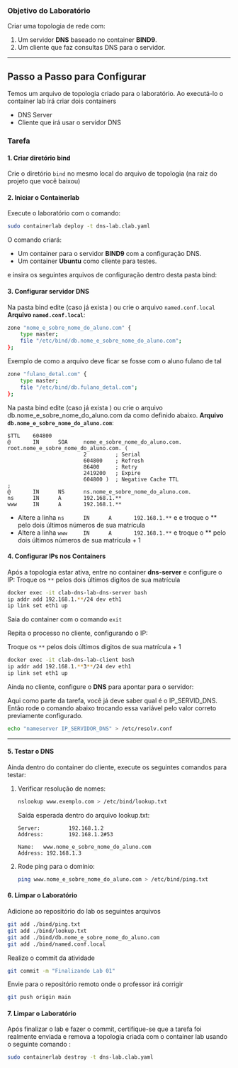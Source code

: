 ﻿### **Objetivo do Laboratório**

Criar uma topologia de rede com:

1.  Um servidor **DNS** baseado no container **BIND9**.
2.  Um cliente que faz consultas DNS para o servidor.

----------

## **Passo a Passo para Configurar**

Temos um arquivo de topologia criado para o laboratório. Ao executá-lo o container lab irá criar dois containers
- DNS Server
- Cliente que irá usar o servidor DNS

### **Tarefa**

#### 1. Criar diretório **bind**

Crie o diretório `bind` no mesmo local do arquivo de topologia (na raiz do projeto que você baixou)

#### 2. Iniciar o Containerlab

Execute o laboratório com o comando:

```bash
sudo containerlab deploy -t dns-lab.clab.yaml

```

O comando criará:

-   Um container para o servidor **BIND9** com a configuração DNS.
-   Um container **Ubuntu** como cliente para testes.

 e insira os seguintes arquivos de configuração dentro desta pasta bind:

#### 3. Configurar servidor DNS

Na pasta bind edite (caso já exista ) ou crie o arquivo `named.conf.local` 
**Arquivo `named.conf.local`**:

```bash
zone "nome_e_sobre_nome_do_aluno.com" {
    type master;
    file "/etc/bind/db.nome_e_sobre_nome_do_aluno.com";
};

```

Exemplo de como a arquivo deve ficar se fosse com o aluno fulano de tal

```bash
zone "fulano_detal.com" {
    type master;
    file "/etc/bind/db.fulano_detal.com";
};

```
Na pasta bind edite (caso já exista ) ou crie o arquivo db.nome_e_sobre_nome_do_aluno.com da como definido abaixo. 
**Arquivo `db.nome_e_sobre_nome_do_aluno.com`**:

```plaintext
$TTL    604800
@       IN      SOA     nome_e_sobre_nome_do_aluno.com. root.nome_e_sobre_nome_do_aluno.com. (
                        2         ; Serial
                        604800    ; Refresh
                        86400     ; Retry
                        2419200   ; Expire
                        604800 )  ; Negative Cache TTL
;
@       IN      NS      ns.nome_e_sobre_nome_do_aluno.com.
ns      IN      A       192.168.1.**
www     IN      A       192.168.1.**

```

- Altere a linha `ns      IN      A       192.168.1.**` e e troque o ** pelo dois últimos números de sua matrícula 
- Altere a linha `www     IN      A       192.168.1.**` e troque o ** pelo dois últimos números de sua matrícula + 1 



#### 4. Configurar IPs nos Containers

Após a topologia estar ativa, entre no container **dns-server** e configure o IP:
Troque os `**` pelos dois últimos digitos de sua matrícula
```bash
docker exec -it clab-dns-lab-dns-server bash
ip addr add 192.168.1.**/24 dev eth1
ip link set eth1 up

```


Saia do container com o comando `exit`

Repita o processo no cliente, configurando o IP:

Troque os `**` pelos dois últimos digitos de sua matrícula + 1

```bash
docker exec -it clab-dns-lab-client bash
ip addr add 192.168.1.**3**/24 dev eth1
ip link set eth1 up

```

Ainda no cliente, configure o **DNS** para apontar para o servidor:

Aqui como parte da tarefa, você já deve saber qual é o IP_SERVID_DNS. Então rode o comando abaixo trocando essa variável pelo valor correto previamente configurado.

```bash
echo "nameserver IP_SERVIDOR_DNS" > /etc/resolv.conf

```

----------

#### 5. Testar o DNS

Ainda dentro do container do cliente, execute os seguintes comandos para testar:

1.  Verificar resolução de nomes:
    
    ```bash
    nslookup www.exemplo.com > /etc/bind/lookup.txt
    
    ```
    
    Saída esperada dentro do arquivo lookup.txt:
    
    ```
    Server:         192.168.1.2
    Address:        192.168.1.2#53
    
    Name:   www.nome_e_sobre_nome_do_aluno.com
    Address: 192.168.1.3
    
    ```
    
2.  Rode ping para o domínio:
    
    ```bash
    ping www.nome_e_sobre_nome_do_aluno.com > /etc/bind/ping.txt
    
    ```

#### 6. Limpar o Laboratório

Adicione ao repositório do lab os seguintes arquivos

```bash
git add ./bind/ping.txt
git add ./bind/lookup.txt
git add ./bind/db.nome_e_sobre_nome_do_aluno.com
git add ./bind/named.conf.local
```
Realize o commit da atividade

```bash
git commit -m "Finalizando Lab 01"
```

Envie para o repositório remoto onde o professor irá corrigir

```bash
git push origin main
```

#### 7. Limpar o Laboratório

Após finalizar o lab e fazer o commit, certifique-se que a tarefa foi realmente enviada e remova a topologia criada com o container lab usando o seguinte comando :

```bash
sudo containerlab destroy -t dns-lab.clab.yaml

```